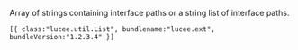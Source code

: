 Array of strings containing interface paths or a string list of interface paths.

`[{
	class:"lucee.util.List",
	bundlename:"lucee.ext",
	bundleVersion:"1.2.3.4"
}]`